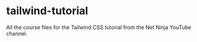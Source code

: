 # tailwind-tutorial
All the course files for the Tailwind CSS tutorial from the Net Ninja YouTube channel.
